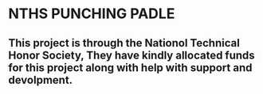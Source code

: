# **NTHS** PUNCHING PADLE
## This project is through the Nationol Technical Honor Society, They have kindly allocated funds for this project along with help with support and devolpment.
